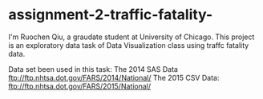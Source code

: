 # assignment-2-traffic-fatality-
I'm Ruochen Qiu, a graudate student at University of Chicago. This project is an exploratory data task of Data Visualization class using traffc fatality data.

Data set been used in this task:
The 2014 SAS Data ftp://ftp.nhtsa.dot.gov/FARS/2014/National/
The 2015 CSV Data: ftp://ftp.nhtsa.dot.gov/FARS/2015/National/
